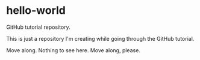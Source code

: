 # hello-world
GitHub tutorial repository.

This is just a repository I'm creating while going through the GitHub tutorial.

Move along.  Nothing to see here.  Move along, please.
